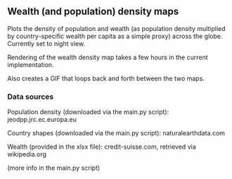 ## Wealth (and population) density maps 
Plots the density of population and wealth (as population density multiplied by country-specific wealth per capita as a simple proxy) across the globe. Currently set to night view.

Rendering of the wealth density map takes a few hours in the current implementation.

Also creates a GIF that loops back and forth between the two maps.

### Data sources
Population density (downloaded via the main.py script):
jeodpp.jrc.ec.europa.eu

Country shapes (downloaded via the main.py script):
naturalearthdata.com

Wealth (provided in the xlsx file):
credit-suisse.com, retrieved via wikipedia.org

(more info in the main.py script)
